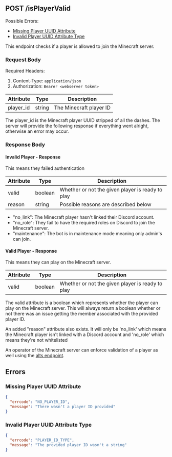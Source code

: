 ## POST /isPlayerValid
Possible Errors:
 * [Missing Player UUID Attribute](#Missing-Player-UUID-Attribute)
 * [Invalid Player UUID Attribute Type](#Invalid-Player-UUID-Attribute-Type)

This endpoint checks if a player is allowed to join the Minecraft server.

### Request Body
Required Headers:
 1. Content-Type: `application/json`
 2. Authorization: `Bearer <webserver token>` 

| Attribute | Type   | Description             |
|-----------|--------|-------------------------|
| player_id | string | The Minecraft player ID |

The player_id is the Minecraft player UUID stripped of all the dashes. The
server will provide the following response if everything went alright, 
otherwise an error may occur.


### Response Body

#### Invalid Player - Response
This means they failed authentication

| Attribute | Type    | Description                                      |
|-----------|---------|--------------------------------------------------|
| valid     | boolean | Whether or not the given player is ready to play |
| reason    | string  | Possible reasons are described below             |

 - "no_link": The Minecraft player hasn't linked their Discord account.
 - "no_role": They fail to have the required roles on Discord to join the
  Minecraft server.
 - "maintenance": The bot is in maintenance mode meaning only admin's can join.

#### Valid Player - Response
This means they can play on the Minecraft server.

| Attribute | Type    | Description                                      |
|-----------|---------|--------------------------------------------------|
| valid     | boolean | Whether or not the given player is ready to play |


The valid attribute is a boolean which represents whether the player can
play on the Minecraft server. This will always return a boolean whether or
not there was an issue getting the member associated with the provided
player ID.

An added "reason" attribute also exists. It will only be 'no_link' which
means the Minecraft player isn't linked with a Discord account and 'no_role'
which means they're not whitelisted 

An operator of the Minecraft server can enforce validation of a player as
well using the [alts endpoint](./Alt%20Accounts.md).

## Errors

### Missing Player UUID Attribute
```json
{
  "errcode": "NO_PLAYER_ID",
  "message": "There wasn't a player ID provided"
}
```

### Invalid Player UUID Attribute Type
```json
{
  "errcode": "PLAYER_ID_TYPE",
  "message": "The provided player ID wasn't a string"
}
```
